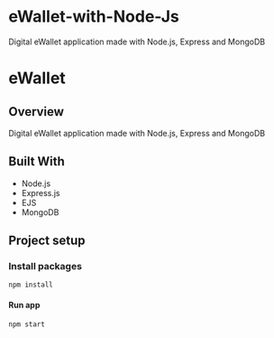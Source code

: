 # eWallet-with-Node-Js
Digital eWallet application made with Node.js, Express and MongoDB

# eWallet

## Overview

Digital eWallet application made with Node.js, Express and MongoDB


## Built With

* Node.js
* Express.js
* EJS
* MongoDB

## Project setup

### Install packages

```
npm install
```

#### Run app

```
npm start
```

